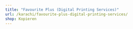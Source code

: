 ```yaml
---
title: "Favourite Plus (Digital Printing Services)"
url: /karachi/favourite-plus-digital-printing-services/
shop: Kopieren
---
```

